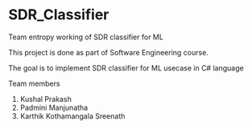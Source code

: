 # SDR_Classifier
Team entropy working of SDR classifier for ML

This project is done as part of Software Engineering course.

The goal is to implement SDR classifier for ML usecase in C# language


Team members
1. Kushal Prakash
2. Padmini Manjunatha
3. Karthik Kothamangala Sreenath
